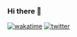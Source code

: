 ### Hi there 👋

<!--
**JasmineElm/JasmineElm** is a ✨ _special_ ✨ repository because its `README.md` (this file) appears on your GitHub profile.

Here are some ideas to get you started:

- 🔭 I’m currently working on ...
- 🌱 I’m currently learning ...
- 👯 I’m looking to collaborate on ...
- 🤔 I’m looking for help with ...
- 💬 Ask me about ...
- 📫 How to reach me: ...
- 😄 Pronouns: ...
- ⚡ Fun fact: ...
-->

[![wakatime](https://wakatime.com/badge/user/36bf122f-6a28-4b99-a221-4ae75be36620.svg)](https://wakatime.com/@36bf122f-6a28-4b99-a221-4ae75be36620)
[![twitter](https://img.shields.io/twitter/follow/Jasmine_elm?label=followers&logo=twitter&color=%23007ec6&style=plastic)](https://twitter.com/Jasmine_Elm)
